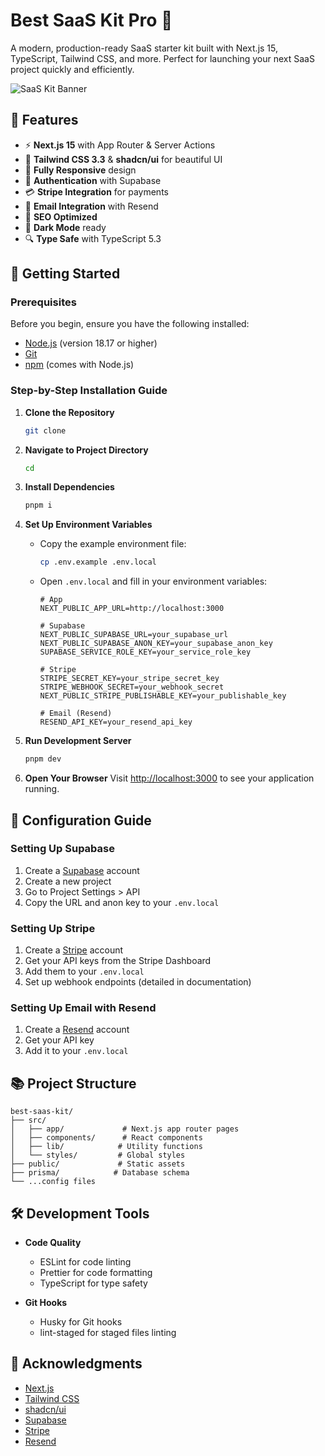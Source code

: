 # Best SaaS Kit Pro 🚀

A modern, production-ready SaaS starter kit built with Next.js 15, TypeScript, Tailwind CSS, and more. Perfect for launching your next SaaS project quickly and efficiently.

![SaaS Kit Banner](public/Saas-Header.png)

## 🌟 Features

- ⚡ **Next.js 15** with App Router & Server Actions
- 🎨 **Tailwind CSS 3.3** & **shadcn/ui** for beautiful UI
- 📱 **Fully Responsive** design
- 🔐 **Authentication** with Supabase
- 💳 **Stripe Integration** for payments
- 📧 **Email Integration** with Resend
- 🎯 **SEO Optimized**
- 🌙 **Dark Mode** ready
- 🔍 **Type Safe** with TypeScript 5.3

## 🚀 Getting Started

### Prerequisites

Before you begin, ensure you have the following installed:
- [Node.js](https://nodejs.org/) (version 18.17 or higher)
- [Git](https://git-scm.com/)
- [npm](https://www.npmjs.com/) (comes with Node.js)

### Step-by-Step Installation Guide

1. **Clone the Repository**
   ```bash
   git clone  
   ```

2. **Navigate to Project Directory**
   ```bash
   cd 
   ```

3. **Install Dependencies**
   ```bash
   pnpm i
   ```

4. **Set Up Environment Variables**
   - Copy the example environment file:
     ```bash
     cp .env.example .env.local
     ```
   - Open `.env.local` and fill in your environment variables:
     ```env
     # App
     NEXT_PUBLIC_APP_URL=http://localhost:3000

     # Supabase
     NEXT_PUBLIC_SUPABASE_URL=your_supabase_url
     NEXT_PUBLIC_SUPABASE_ANON_KEY=your_supabase_anon_key
     SUPABASE_SERVICE_ROLE_KEY=your_service_role_key

     # Stripe
     STRIPE_SECRET_KEY=your_stripe_secret_key
     STRIPE_WEBHOOK_SECRET=your_webhook_secret
     NEXT_PUBLIC_STRIPE_PUBLISHABLE_KEY=your_publishable_key

     # Email (Resend)
     RESEND_API_KEY=your_resend_api_key
     ```

5. **Run Development Server**
   ```bash
   pnpm dev
   ```

6. **Open Your Browser**
   Visit [http://localhost:3000](http://localhost:3000) to see your application running.

## 🔧 Configuration Guide

### Setting Up Supabase

1. Create a [Supabase](https://supabase.com/) account
2. Create a new project
3. Go to Project Settings > API
4. Copy the URL and anon key to your `.env.local`

### Setting Up Stripe

1. Create a [Stripe](https://stripe.com/) account
2. Get your API keys from the Stripe Dashboard
3. Add them to your `.env.local`
4. Set up webhook endpoints (detailed in documentation)

### Setting Up Email with Resend

1. Create a [Resend](https://resend.com/) account
2. Get your API key
3. Add it to your `.env.local`

## 📚 Project Structure

```
best-saas-kit/
├── src/
│   ├── app/             # Next.js app router pages
│   ├── components/      # React components
│   ├── lib/            # Utility functions
│   └── styles/         # Global styles
├── public/             # Static assets
├── prisma/            # Database schema
└── ...config files
```

## 🛠️ Development Tools

- **Code Quality**
  - ESLint for code linting
  - Prettier for code formatting
  - TypeScript for type safety

- **Git Hooks**
  - Husky for Git hooks
  - lint-staged for staged files linting

 
 
## 🙏 Acknowledgments

- [Next.js](https://nextjs.org/)
- [Tailwind CSS](https://tailwindcss.com/)
- [shadcn/ui](https://ui.shadcn.com/)
- [Supabase](https://supabase.com/)
- [Stripe](https://stripe.com/)
- [Resend](https://resend.com/)

 